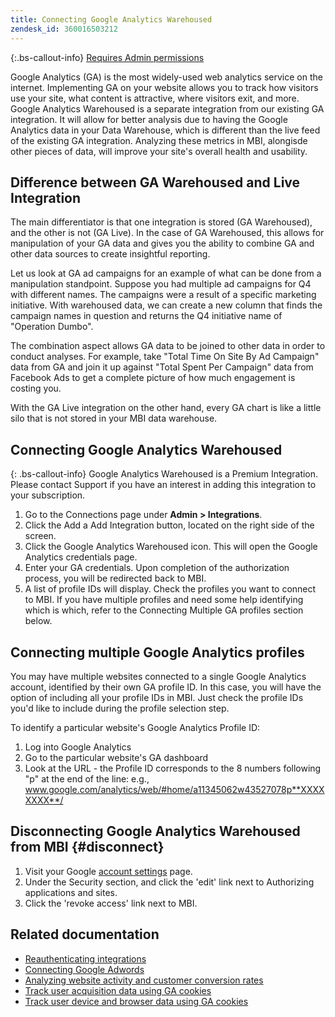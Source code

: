 ```yaml
---
title: Connecting Google Analytics Warehoused
zendesk_id: 360016503212
---
```


{:.bs-callout-info}
[Requires Admin permissions](../administrator/user-management/user-management.md)

Google Analytics (GA) is the most widely-used web analytics service on the internet. Implementing GA on your website allows you to track how visitors use your site, what content is attractive, where visitors exit, and more. Google Analytics Warehoused is a separate integration from our existing GA integration. It will allow for better analysis due to having the Google Analytics data in your Data Warehouse, which is different than the live feed of the existing GA integration. Analyzing these metrics in MBI, alongisde other pieces of data, will improve your site's overall health and usability.

## Difference between GA Warehoused and Live Integration

The main differentiator is that one integration is stored (GA Warehoused), and the other is not (GA Live). In the case of GA Warehoused, this allows for manipulation of your GA data and gives you the ability to combine GA and other data sources to create insightful reporting.

Let us look at GA ad campaigns for an example of what can be done from a manipulation standpoint. Suppose you had multiple ad campaigns for Q4 with different names. The campaigns were a result of a specific marketing initiative. With warehoused data, we can create a new column that finds the campaign names in question and returns the Q4 initiative name of "Operation Dumbo".

The combination aspect allows GA data to be joined to other data in order to conduct analyses. For example, take "Total Time On Site By Ad Campaign" data from GA and join it up against "Total Spent Per Campaign" data from Facebook Ads to get a complete picture of how much engagement is costing you.

With the GA Live integration on the other hand, every GA chart is like a little silo that is not stored in your MBI data warehouse.

## Connecting Google Analytics Warehoused

{: .bs-callout-info}
Google Analytics Warehoused is a Premium Integration. Please contact Support if you have an interest in adding this integration to your subscription.

1. Go to the Connections page under **Admin > Integrations**.
1. Click the Add a Add Integration button, located on the right side of the screen.
1. Click the Google Analytics Warehoused icon. This will open the Google Analytics credentials page.
1. Enter your GA credentials. Upon completion of the authorization process, you will be redirected back to MBI.
1. A list of profile IDs will display. Check the profiles you want to connect to MBI. If you have multiple profiles and need some help identifying which is which, refer to the Connecting Multiple GA profiles section below.

## Connecting multiple Google Analytics profiles

You may have multiple websites connected to a single Google Analytics account, identified by their own GA profile ID. In this case, you will have the option of including all your profile IDs in MBI. Just check the profile IDs you'd like to include during the profile selection step.

To identify a particular website's Google Analytics Profile ID:

1. Log into Google Analytics
1. Go to the particular website's GA dashboard
1. Look at the URL - the Profile ID corresponds to the 8 numbers following "p" at the end of the line: e.g., www.google.com/analytics/web/#home/a11345062w43527078p**XXXXXXXX**/

## Disconnecting Google Analytics Warehoused from MBI {#disconnect}

1. Visit your Google [account settings](https://www.google.com/accounts/) page.
1. Under the Security section,  and click the 'edit' link next to Authorizing applications and sites.
1. Click the 'revoke access' link next to MBI.

## Related documentation

* [Reauthenticating integrations](https://support.magento.com/hc/en-us/articles/360016733151)
* [Connecting Google Adwords](../data-analyst/importing-data/integrations/google-adwords.md)
* [Analyzing website activity and customer conversion rates](../data-analyst/analysis/web-act-cust-conversion.md)
* [Track user acquisition data using GA cookies](../data-analyst/analysis/google-track-user-acq.md)
* [Track user device and browser data using GA cookies](https://support.magento.com/hc/en-us/articles/360016732911)

